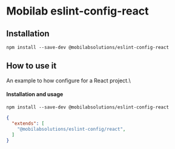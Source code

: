 # Mobilab eslint-config-react

## Installation
```
npm install --save-dev @mobilabsolutions/eslint-config-react
```

## How to use it
An example to how configure for a React project.\

#### Installation and usage
`npm install --save-dev @mobilabsolutions/eslint-config-react`

```json
{
  "extends": [
    "@mobilabsolutions/eslint-config/react",
  ]
}
```
